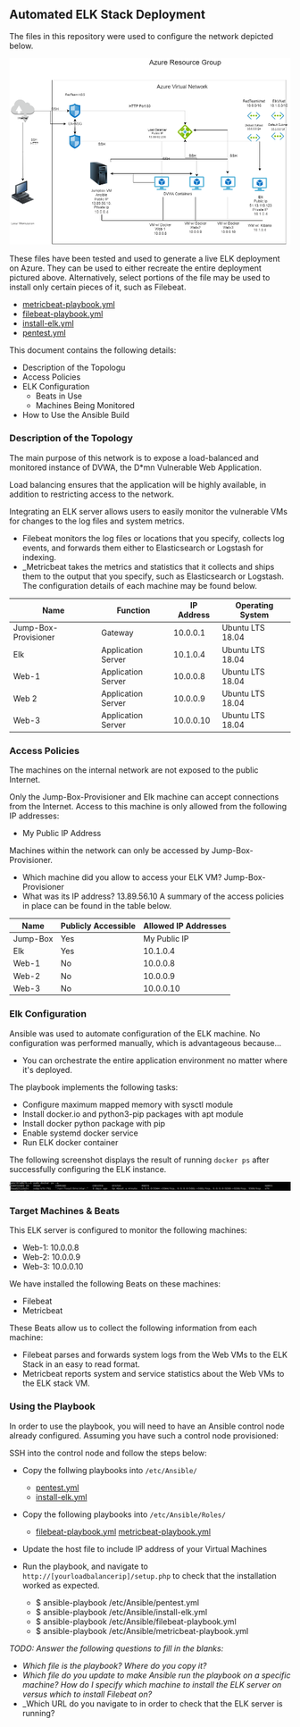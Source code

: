 ## Automated ELK Stack Deployment

The files in this repository were used to configure the network depicted below.

![alt text](Diagrams/Diagram.png)

These files have been tested and used to generate a live ELK deployment on Azure. They can be used to either recreate the entire deployment pictured above. Alternatively, select portions of the file may be used to install only certain pieces of it, such as Filebeat.

  - [metricbeat-playbook.yml](Ansible/metricbeat-playbook.yml)
  - [filebeat-playbook.yml](Ansible/filebeat-playbook.yml)
  - [install-elk.yml](Ansible/install-elk.yml)
  - [pentest.yml](Ansible/pentest.yml)

This document contains the following details:
- Description of the Topologu
- Access Policies
- ELK Configuration
  - Beats in Use
  - Machines Being Monitored
- How to Use the Ansible Build


### Description of the Topology

The main purpose of this network is to expose a load-balanced and monitored instance of DVWA, the D*mn Vulnerable Web Application.

Load balancing ensures that the application will be highly available, in addition to restricting access to the network.

Integrating an ELK server allows users to easily monitor the vulnerable VMs for changes to the log files and system metrics.
- Filebeat monitors the log files or locations that you specify, collects log events, and forwards them either to Elasticsearch or Logstash for indexing.
- _Metricbeat takes the metrics and statistics that it collects and ships them to the output that you specify, such as Elasticsearch or Logstash.
The configuration details of each machine may be found below.


| Name                 | Function                   | IP Address | Operating System |
|----------------------|----------------------------|------------|------------------|
| Jump-Box-Provisioner | Gateway                    | 10.0.0.1   | Ubuntu LTS 18.04 |
| Elk                  |   Application Server       | 10.1.0.4   | Ubuntu LTS 18.04 |
| Web-1                |   Application Server       | 10.0.0.8   | Ubuntu LTS 18.04 |
| Web 2                |   Application Server       | 10.0.0.9   | Ubuntu LTS 18.04 |
| Web-3                |   Application Server       | 10.0.0.10  | Ubuntu LTS 18.04 |

### Access Policies

The machines on the internal network are not exposed to the public Internet. 

Only the Jump-Box-Provisioner and Elk machine can accept connections from the Internet. Access to this machine is only allowed from the following IP addresses:
- My Public IP Address

Machines within the network can only be accessed by Jump-Box-Provisioner.
 - Which machine did you allow to access your ELK VM? 
    Jump-Box-Provisioner
 - What was its IP address?
    13.89.56.10
A summary of the access policies in place can be found in the table below.

| Name     | Publicly Accessible | Allowed IP Addresses |
|----------|---------------------|----------------------|
| Jump-Box | Yes                 | My Public IP         |
| Elk      | Yes                 | 10.1.0.4             |
| Web-1    | No                  | 10.0.0.8             |
| Web-2    | No                  | 10.0.0.9             |
| Web-3    | No                  | 10.0.0.10            |

### Elk Configuration

Ansible was used to automate configuration of the ELK machine. No configuration was performed manually, which is advantageous because...
 - You can orchestrate the entire application environment no matter where it's deployed.

The playbook implements the following tasks:
 - Configure maximum mapped memory with sysctl module
 - Install docker.io and python3-pip packages with apt module
 - Install docker python package with pip
 - Enable systemd docker service
 - Run ELK docker container

The following screenshot displays the result of running `docker ps` after successfully configuring the ELK instance.

![](Images/elk-container-docker-ps-a.png)

### Target Machines & Beats
This ELK server is configured to monitor the following machines:
 - Web-1: 10.0.0.8
 - Web-2: 10.0.0.9
 - Web-3: 10.0.0.10

We have installed the following Beats on these machines:
 - Filebeat
 - Metricbeat

These Beats allow us to collect the following information from each machine:
 - Filebeat parses and forwards system logs from the Web VMs to the ELK Stack in an easy to read format.
 - Metricbeat reports system and service statistics about the Web VMs to the ELK stack VM.

### Using the Playbook
In order to use the playbook, you will need to have an Ansible control node already configured. Assuming you have such a control node provisioned: 

SSH into the control node and follow the steps below:
 - Copy the follwing playbooks into `/etc/Ansible/`
	- [pentest.yml](Ansible/pentest.yml)
	- [install-elk.yml](Ansible/install-elk.yml)
 

 - Copy the following playbooks into `/etc/Ansible/Roles/`
	- [filebeat-playbook.yml](Ansible/filebeat-playbook.yml) 
 	 [metricbeat-playbook.yml](Ansible/metricbeat-playbook.yml)


- Update the host file to include IP address of your Virtual Machines
- Run the playbook, and navigate to `http://[yourloadbalancerip]/setup.php` to check that the installation worked as expected.

	- $ ansible-playbook /etc/Ansible/pentest.yml
	- $ ansible-playbook /etc/Ansible/install-elk.yml
	- $ ansible-playbook /etc/Ansible/filebeat-playbook.yml
	- $ ansible-playbook /etc/Ansible/metricbeat-playbook.yml


_TODO: Answer the following questions to fill in the blanks:_
- _Which file is the playbook? Where do you copy it?_
- _Which file do you update to make Ansible run the playbook on a specific machine? How do I specify which machine to install the ELK server on versus which to install Filebeat on?_
- _Which URL do you navigate to in order to check that the ELK server is running?

